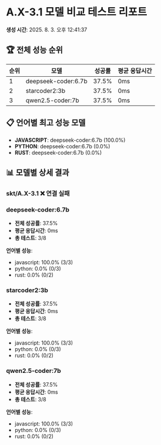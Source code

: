 # A.X-3.1 모델 비교 테스트 리포트

**생성 시간**: 2025. 8. 3. 오후 12:41:37

## 🏆 전체 성능 순위

| 순위 | 모델 | 성공률 | 평균 응답시간 |
|------|------|--------|---------------|
| 1 | deepseek-coder:6.7b | 37.5% | 0ms |
| 2 | starcoder2:3b | 37.5% | 0ms |
| 3 | qwen2.5-coder:7b | 37.5% | 0ms |

## 📋 언어별 최고 성능 모델

- **JAVASCRIPT**: deepseek-coder:6.7b (100.0%)
- **PYTHON**: deepseek-coder:6.7b (0.0%)
- **RUST**: deepseek-coder:6.7b (0.0%)

## 📊 모델별 상세 결과

### skt/A.X-3.1 ❌ 연결 실패

### deepseek-coder:6.7b

- **전체 성공률**: 37.5%
- **평균 응답시간**: 0ms
- **총 테스트**: 3/8

**언어별 성능**:
- javascript: 100.0% (3/3)
- python: 0.0% (0/3)
- rust: 0.0% (0/2)

### starcoder2:3b

- **전체 성공률**: 37.5%
- **평균 응답시간**: 0ms
- **총 테스트**: 3/8

**언어별 성능**:
- javascript: 100.0% (3/3)
- python: 0.0% (0/3)
- rust: 0.0% (0/2)

### qwen2.5-coder:7b

- **전체 성공률**: 37.5%
- **평균 응답시간**: 0ms
- **총 테스트**: 3/8

**언어별 성능**:
- javascript: 100.0% (3/3)
- python: 0.0% (0/3)
- rust: 0.0% (0/2)

